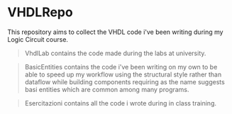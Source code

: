# VHDLRepo


This repository aims to collect the VHDL code i've been writing during my Logic Circuit course.

> VhdlLab contains the code made during the labs at university.

> BasicEntities contains the code i've been writing on my own to be able to speed up my workflow using the structural style rather than dataflow while building components requiring as the name suggests basi entities which are common among many programs.

>Esercitazioni contains all the code i wrote during in class training.
